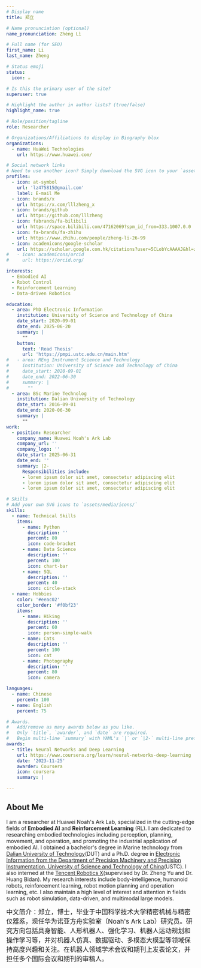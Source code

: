 ```yaml
---
# Display name
title: 郑立

# Name pronunciation (optional)
name_pronunciation: Zhèng Lì

# Full name (for SEO)
first_name: Li
last_name: Zheng

# Status emoji
status:
  icon: ☕️

# Is this the primary user of the site?
superuser: true

# Highlight the author in author lists? (true/false)
highlight_name: true

# Role/position/tagline
role: Researcher

# Organizations/Affiliations to display in Biography blox
organizations:
  - name: HuaWei Technologies
    url: https://www.huawei.com/

# Social network links
# Need to use another icon? Simply download the SVG icon to your `assets/media/icons/` folder.
profiles:
  - icon: at-symbol
    url: 'lz475815@gmail.com'
    label: E-mail Me
  - icon: brands/x
    url: https://x.com/lllzheng_x
  - icon: brands/github
    url: https://github.com/lllzheng
  - icon: fabrands/fa-bilibili
    url: https://space.bilibili.com/47162069?spm_id_from=333.1007.0.0
  - icon: fa-brands/fa-zhihu
    url: https://www.zhihu.com/people/zheng-li-26-99
  - icon: academicons/google-scholar
    url: https://scholar.google.com.hk/citations?user=5CLobYcAAAAJ&hl=zh-CN
#   - icon: academicons/orcid
#     url: https://orcid.org/

interests:
  - Embodied AI
  - Robot Control
  - Reinforcement Learning
  - Data-driven Robotics

education:
  - area: PhD Electronic Information
    institution: University of Science and Technology of China
    date_start: 2020-09-01
    date_end: 2025-06-20
    summary: |
      ""
    button:
      text: 'Read Thesis'
      url: 'https://pmpi.ustc.edu.cn/main.htm'
#   - area: MEng Instrument Science and Technology
#     institution: University of Science and Technology of China
#     date_start: 2020-09-01
#     date_end: 2022-06-30
#     summary: |
#       ""
  - area: BSc Marine Technolog
    institution: Dalian University of Technology
    date_start: 2016-09-01
    date_end: 2020-06-30
    summary: |
      ""
work:
  - position: Researcher
    company_name: Huawei Noah's Ark Lab
    company_url: ''
    company_logo: ''
    date_start: 2025-06-31
    date_end: ''
    summary: |2-
      Responsibilities include:
      - lorem ipsum dolor sit amet, consectetur adipiscing elit
      - lorem ipsum dolor sit amet, consectetur adipiscing elit
      - lorem ipsum dolor sit amet, consectetur adipiscing elit

# Skills
# Add your own SVG icons to `assets/media/icons/`
skills:
  - name: Technical Skills
    items:
      - name: Python
        description: ''
        percent: 80
        icon: code-bracket
      - name: Data Science
        description: ''
        percent: 100
        icon: chart-bar
      - name: SQL
        description: ''
        percent: 40
        icon: circle-stack
  - name: Hobbies
    color: '#eeac02'
    color_border: '#f0bf23'
    items:
      - name: Hiking
        description: ''
        percent: 60
        icon: person-simple-walk
      - name: Cats
        description: ''
        percent: 100
        icon: cat
      - name: Photography
        description: ''
        percent: 80
        icon: camera

languages:
  - name: Chinese
    percent: 100
  - name: English
    percent: 75

# Awards.
#   Add/remove as many awards below as you like.
#   Only `title`, `awarder`, and `date` are required.
#   Begin multi-line `summary` with YAML's `|` or `|2-` multi-line prefix and indent 2 spaces below.
awards:
  - title: Neural Networks and Deep Learning
    url: https://www.coursera.org/learn/neural-networks-deep-learning
    date: '2023-11-25'
    awarder: Coursera
    icon: coursera
    summary: |
      
---
```


## About Me

I am a researcher at Huawei Noah's Ark Lab, specialized in the cutting-edge fields of **Embodied AI** and **Reinforcement Learning** (RL). I am dedicated to researching embodied technologies including perception, planning, movement, and operation, and promoting the industrial application of embodied AI. I obtained a bachelor's degree in Marine technology from [Dalian University of Technology](https://www.dlut.edu.cn/)(DUT) and a Ph.D. degree in [Electronic Information from the Department of Precision Machinery and Precision Instrumentation, University of Science and Technology of China](https://pmpi.ustc.edu.cn/main.htm)(USTC). I also interned at the [Tencent Robotics X](https://ai.tencent.com/ailab/zh/index)(supervised by Dr. Zheng Yu and Dr. Huang Bidan). My research interests include body-intelligence, humanoid robots, reinforcement learning, robot motion planning and operation learning, etc. I also maintain a high level of interest and attention in fields such as robot simulation, data-driven, and multimodal large models.

<span style="font-size: 17px;">中文简介：郑立，博士，毕业于中国科学技术大学精密机械与精密仪器系，现任华为诺亚方舟实验室（Noah's Ark Lab）研究员。研究方向包括具身智能、人形机器人、强化学习、机器人运动规划和操作学习等，并对机器人仿真、数据驱动、多模态大模型等领域保持高度兴趣和关注。在机器人领域学术会议和期刊上发表论文，并担任多个国际会议和期刊的审稿人。
</span>
<br>
